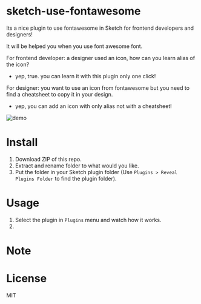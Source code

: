sketch-use-fontawesome
=================

Its a nice plugin to use fontawesome in Sketch for frontend developers and designers!

It will be helped you when you use font awesome font.


For frontend developer: a designer used an icon, how can you learn alias of the icon?
- yep, true. you can learn it with this plugin only one click!

For designer: you want to use an icon from fontawesome but you need to find a cheatsheet to copy it in your design.
- yep, you can add an icon with only alias not with a cheatsheet!

![demo][demo-image]

# Install

1. Download ZIP of this repo.
2. Extract and rename folder to what would you like.
3. Put the folder in your Sketch plugin folder (Use `Plugins > Reveal Plugins Folder` to find the plugin folder).


# Usage

1. Select the plugin in `Plugins` menu and watch how it works.
2.


# Note



# License

MIT

[demo-image]: http://i.imgur.com/7Hbgdc2.gif
